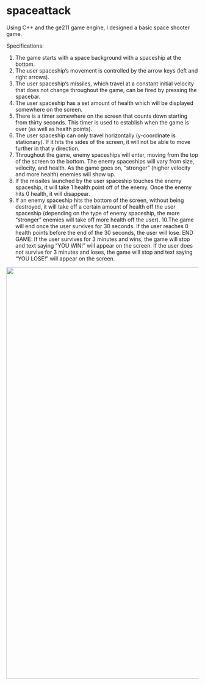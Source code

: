 # spaceattack
Using C++ and the ge211 game engine, I designed a basic space shooter game.

Specifications:
1. The game starts with a space background with a spaceship at the bottom.
2. The user spaceship’s movement is controlled by the arrow keys (left and right arrows).
3. The user spaceship’s missiles, which travel at a constant initial velocity that does not change throughout the game, can be fired by pressing the spacebar.
4. The user spaceship has a set amount of health which will be displayed somewhere on the screen.
5. There is a timer somewhere on the screen that counts down starting from thirty seconds. This timer is used to establish when the game is over (as well as health points).
6. The user spaceship can only travel horizontally (y-coordinate is stationary). If it hits the sides of the screen, it will not be able to move further in that y direction.
7. Throughout the game, enemy spaceships will enter, moving from the top of the screen to the bottom. The enemy spaceships will vary from size, velocity, and health. As the game goes on, “stronger” (higher velocity and more health) enemies will show up. 
8. If the missiles launched by the user spaceship touches the enemy spaceship, it will take 1 health point off of the enemy. Once the enemy hits 0 health, it will disappear.
9. If an enemy spaceship hits the bottom of the screen, without being destroyed, it will take off a certain amount of health off the user spaceship (depending on the type of enemy spaceship, the more “stronger” enemies will take off more health off the user).
10.The game will end once the user survives for 30 seconds. If the user reaches 0 health points before the end of the 30 seconds, the user will lose.
END GAME:
If the user survives for 3 minutes and wins, the game will stop and text saying “YOU WIN!” will appear on the screen.
If the user does not survive for 3 minutes and loses, the game will stop and text saying “YOU LOSE!” will appear on the screen.

<p align="center">
  <img width="1920" height="1080" src="https://user-images.githubusercontent.com/94990857/144702317-a21a75e3-a632-4feb-958e-0a6c4bab0725.gif">
</p>


